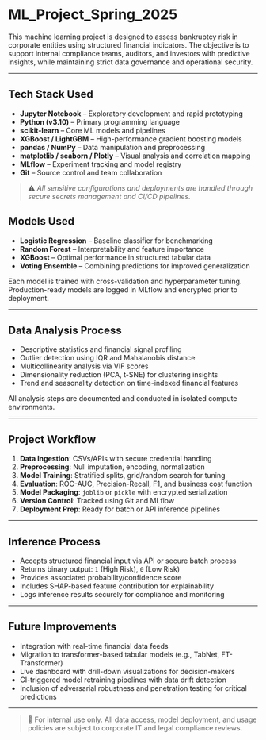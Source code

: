 # ML_Project_Spring_2025

This machine learning project is designed to assess bankruptcy risk in corporate entities using structured financial indicators. The objective is to support internal compliance teams, auditors, and investors with predictive insights, while maintaining strict data governance and operational security.

---

## Tech Stack Used

- **Jupyter Notebook** – Exploratory development and rapid prototyping  
- **Python (v3.10)** – Primary programming language  
- **scikit-learn** – Core ML models and pipelines  
- **XGBoost / LightGBM** – High-performance gradient boosting models  
- **pandas / NumPy** – Data manipulation and preprocessing  
- **matplotlib / seaborn / Plotly** – Visual analysis and correlation mapping  
- **MLflow** – Experiment tracking and model registry  
- **Git** – Source control and team collaboration

> ⚠️ *All sensitive configurations and deployments are handled through secure secrets management and CI/CD pipelines.*

## Models Used

- **Logistic Regression** – Baseline classifier for benchmarking  
- **Random Forest** – Interpretability and feature importance  
- **XGBoost** – Optimal performance in structured tabular data  
- **Voting Ensemble** – Combining predictions for improved generalization

Each model is trained with cross-validation and hyperparameter tuning. Production-ready models are logged in MLflow and encrypted prior to deployment.

---

## Data Analysis Process

- Descriptive statistics and financial signal profiling  
- Outlier detection using IQR and Mahalanobis distance  
- Multicollinearity analysis via VIF scores  
- Dimensionality reduction (PCA, t-SNE) for clustering insights  
- Trend and seasonality detection on time-indexed financial features

All analysis steps are documented and conducted in isolated compute environments.

---

## Project Workflow

1. **Data Ingestion**: CSVs/APIs with secure credential handling  
2. **Preprocessing**: Null imputation, encoding, normalization  
3. **Model Training**: Stratified splits, grid/random search for tuning  
4. **Evaluation**: ROC-AUC, Precision-Recall, F1, and business cost function  
5. **Model Packaging**: `joblib` or `pickle` with encrypted serialization  
6. **Version Control**: Tracked using Git and MLflow  
7. **Deployment Prep**: Ready for batch or API inference pipelines

---

## Inference Process

- Accepts structured financial input via API or secure batch process  
- Returns binary output: `1` (High Risk), `0` (Low Risk)  
- Provides associated probability/confidence score  
- Includes SHAP-based feature contribution for explainability  
- Logs inference results securely for compliance and monitoring

---

## Future Improvements

- Integration with real-time financial data feeds  
- Migration to transformer-based tabular models (e.g., TabNet, FT-Transformer)  
- Live dashboard with drill-down visualizations for decision-makers  
- CI-triggered model retraining pipelines with data drift detection  
- Inclusion of adversarial robustness and penetration testing for critical predictions

---

> 📁 For internal use only. All data access, model deployment, and usage policies are subject to corporate IT and legal compliance reviews.

